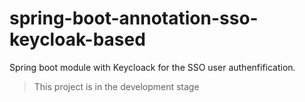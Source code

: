 spring-boot-annotation-sso-keycloak-based
==========================

Spring boot module with Keycloack for the SSO user authenfification.


> This project is in the development stage
